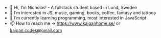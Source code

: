 - 👋 Hi, I’m Nicholas! - A fullstack student based in Lund, Sweden
- 👀 I’m interested in JS, music, gaming, books, coffee, fantasy and tattoos
- 🌱 I’m currently learning programming, most interested in JavaScript
- 📫 How to reach me -> https://www.kaiganhome.se/ or kaigan.codes@gmail.com

<!---
kaigan94/kaigan94 is a ✨ special ✨ repository because its `README.md` (this file) appears on your GitHub profile.
You can click the Preview link to take a look at your changes.
--->
